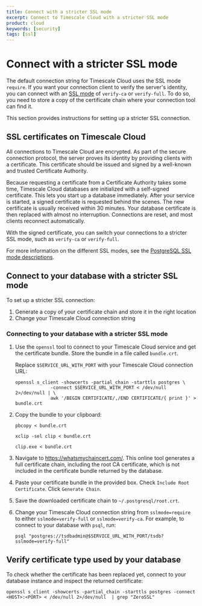 ```yaml
---
title: Connect with a stricter SSL mode
excerpt: Connect to Timescale Cloud with a stricter SSL mode
product: cloud
keywords: [security]
tags: [ssl]
---
```


# Connect with a stricter SSL mode

The default connection string for Timescale Cloud uses the SSL mode `require`.
If you want your connection client to verify the server's identity, you can
connect with an [SSL mode][ssl-modes] of `verify-ca` or `verify-full`. To do so,
you need to store a copy of the certificate chain where your connection tool can
find it.

This section provides instructions for setting up a stricter SSL connection.

## SSL certificates on Timescale Cloud

All connections to Timescale Cloud are encrypted. As part of the secure
connection protocol, the server proves its identity by providing clients with a
certificate. This certificate should be issued and signed by a well-known and
trusted Certificate Authority.

Because requesting a certificate from a Certificate Authority takes some time,
Timescale Cloud databases are initialized with a self-signed certificate. This
lets you start up a database immediately. After your service is started, a
signed certificate is requested behind the scenes. The new certificate is
usually received within 30 minutes. Your database certificate is then replaced
with almost no interruption. Connections are reset, and most clients reconnect
automatically.

With the signed certificate, you can switch your connections to a stricter SSL
mode, such as `verify-ca` or `verify-full`.

For more information on the different SSL modes, see the [PostgreSQL SSL mode
descriptions][ssl-modes].

## Connect to your database with a stricter SSL mode

To set up a stricter SSL connection:

1.  Generate a copy of your certificate chain and store it in the right location
1.  Change your Timescale Cloud connection string

<procedure>

### Connecting to your database with a stricter SSL mode

1.  Use the `openssl` tool to connect to your Timescale Cloud service and get
    the certificate bundle. Store the bundle in a file called `bundle.crt`.

    Replace `$SERVICE_URL_WITH_PORT` with your Timescale Cloud connection URL:

    ```shell
    openssl s_client -showcerts -partial_chain -starttls postgres \
                 -connect $SERVICE_URL_WITH_PORT < /dev/null 2>/dev/null | \
                 awk '/BEGIN CERTIFICATE/,/END CERTIFICATE/{ print }' > bundle.crt
    ```

1.  Copy the bundle to your clipboard:

    <terminal>

    <tab label="MacOS">

    ```shell
    pbcopy < bundle.crt
    ```

    </tab>

    <tab label="Linux">

    ```shell
    xclip -sel clip < bundle.crt
    ```

    </tab>

    <tab label="Windows">

    ```shell
    clip.exe < bundle.crt
    ```

    </tab>

    </terminal>

1.  Navigate to <https://whatsmychaincert.com/>. This online tool generates a
    full certificate chain, including the root CA certificate, which is not
    included in the certificate bundle returned by the database.

1.  Paste your certificate bundle in the provided box. Check `Include Root
    Certificate`. Click `Generate Chain`.

1.  Save the downloaded certificate chain to `~/.postgresql/root.crt`.

1.  Change your Timescale Cloud connection string from `sslmode=require` to
    either `sslmode=verify-full` or `sslmode=verify-ca`. For example, to
    connect to your database with `psql`, run:

    ```shell
    psql "postgres://tsdbadmin@$SERVICE_URL_WITH_PORT/tsdb?sslmode=verify-full"
    ```

</procedure>

## Verify certificate type used by your database

To check whether the certificate has been replaced yet, connect to your database
instance and inspect the returned certificate:

```shell
openssl s_client -showcerts -partial_chain -starttls postgres -connect <HOST>:<PORT> < /dev/null 2>/dev/null  | grep "ZeroSSL"
```

[ssl-modes]: https://www.postgresql.org/docs/current/libpq-ssl.html#LIBPQ-SSL-SSLMODE-STATEMENTS
